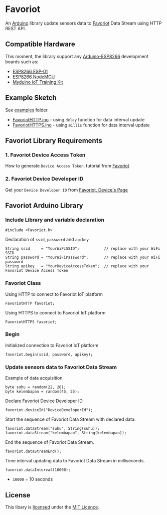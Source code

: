 # Favoriot

An [Arduino](https://arduino.cc/) library update sensors data to [Favoriot](https://platform.favoriot.com/v2/signup/FAVO7245IFBK) Data Stream using HTTP REST API.

## Compatible Hardware

This moment, the library support any [Arduino-ESP8266](https://github.com/esp8266/Arduino) development boards such as:
* [ESP8266 ESP-01](https://www.myduino.com/index.php?route=product/product&product_id=712)
* [ESP8266 NodeMCU](https://www.myduino.com/index.php?route=product/product&product_id=920)
* [Myduino IoT Training Kit](https://www.myduino.com/index.php?route=product/product&product_id=1004)

## Example Sketch

See [examples](examples) folder.
* [FavoriotHTTP.ino](examples/FavoriotHTTP/FavoriotHTTP.ino) - using `delay` function for data interval update
* [FavoriotHTTPS.ino](examples/FavoriotHTTPS/FavoriotHTTPS.ino) - using `millis` function for data interval update

## Favoriot Library Requirements

### 1. Favoriot Device Access Token

How to generate `Device Access Token`, tutorial from [Favoriot](https://platform.favoriot.com/tutorial/v2/#device-access-token)

### 2. Favoriot Device Developer ID

Get your `Device Developer ID` from [Favoriot, Device's Page](https://platform.favoriot.com/v2/iot/devices)

## Favoriot Arduino Library

### Include Library and variable declaration

```arduino
#include <Favoriot.h>
```
Declaration of `ssid`, `password` and `apikey`

```arduino
String ssid     = "YourWiFiSSID";           // replace with your WiFi SSID
String password = "YourWiFiPassword";       // replace with your WiFi password
String apikey   = "YourDeviceAccessToken";  // replace with your Favoriot Device Access Token
```
### Favoriot Class

Using HTTP to connect to Favoriot IoT platform

```arduino
FavoriotHTTP favoriot;
```

Using HTTPS to connect to Favoriot IoT platform

```arduino
FavoriotHTTPS favoriot;
```

### Begin

Initialized connection to Favoriot IoT platform

```arduino
favoriot.begin(ssid, password, apikey); 
```

### Update sensors data to Favoriot Data Stream

Example of data acquisition

```arduino
byte suhu = random(22, 26);
byte kelembapan = random(45, 55);
```

Declare Favoriot Device Developer ID

```arduino
favoriot.deviceId("DeviceDeveloperId");
```
Start the sequence of Favoriot Data Stream with declared data. 

```arduino
favoriot.dataStream("suhu", String(suhu));
favoriot.dataStream("kelembapan", String(kelembapan));
```

End the sequence of Favoriot Data Stream.

```arduino
favoriot.dataStreamEnd();
```
Time interval updating data to Favoriot Data Stream in milliseconds.
```arduino
favoriot.dataInterval(10000);
```
* `10000` = 10 seconds

## License

This libary is [licensed](LICENSE) under the [MIT Licence](https://en.wikipedia.org/wiki/MIT_License).
